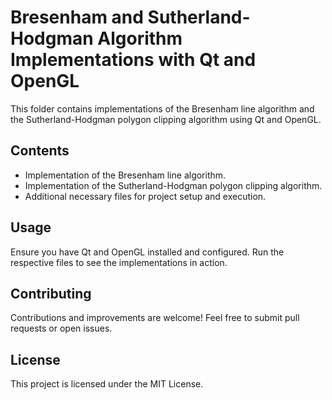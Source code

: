 # Bresenham and Sutherland-Hodgman Algorithm Implementations with Qt and OpenGL

This folder contains implementations of the Bresenham line algorithm and the Sutherland-Hodgman polygon clipping algorithm using Qt and OpenGL.

## Contents

- Implementation of the Bresenham line algorithm.
- Implementation of the Sutherland-Hodgman polygon clipping algorithm.
- Additional necessary files for project setup and execution.

## Usage

Ensure you have Qt and OpenGL installed and configured.
Run the respective files to see the implementations in action.

## Contributing

Contributions and improvements are welcome! Feel free to submit pull requests or open issues.

## License

This project is licensed under the MIT License.

